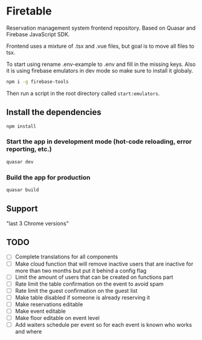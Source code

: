 # Firetable

Reservation management system frontend repository.
Based on Quasar and Firebase JavaScript SDK.

Frontend uses a mixture of .tsx and .vue files, but goal is to move all files to tsx.

To start using rename .env-example to .env and fill in the missing keys.
Also it is using firebase emulators in dev mode so make sure to install it globaly.
```bash
npm i -g firebase-tools
```
Then run a script in the root directory called `start:emulators`.

## Install the dependencies
```bash
npm install
```

### Start the app in development mode (hot-code reloading, error reporting, etc.)
```bash
quasar dev
```

### Build the app for production
```bash
quasar build
```

## Support
"last 3 Chrome versions"

## TODO
* [ ] Complete translations for all components
* [ ] Make cloud function that will remove inactive users that are inactive for more than two months but put it behind a config flag
* [ ] Limit the amount of users that can be created on functions part
* [ ] Rate limit the table confirmation on the event to avoid spam
* [ ] Rate limit the guest confirmation on the guest list
* [ ] Make table disabled if someone is already reserving it
* [ ] Make reservations editable
* [ ] Make event editable
* [ ] Make floor editable on event level
* [ ] Add waiters schedule per event so for each event is known who works and where
